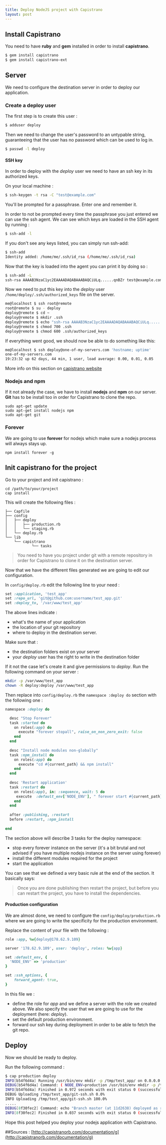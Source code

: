 ```yaml
---
title: Deploy NodeJS project with Capistrano
layout: post
---
```


## Install Capistrano

You need to have **ruby** and **gem** installed in order to install **capistrano**.

```bash
$ gem install capistrano
$ gem install capistrano-ext
```

## Server

We need to configure the destination server in order to deploy our application.

### Create a deploy user

The first step is to create this user :

```bash
$ adduser deploy
```
Then we need to change the user's password to an untypable string, guaranteeing that the user has no password which can be used to log in.

```bash
$ passwd -l deploy
```

#### SSH key

In order to deploy with the *deploy* user we need to have an ssh key in its authorized keys.

On your local machine :

```bash
$ ssh-keygen -t rsa -C "test@example.com"
```
You'll be prompted for a passphrase. Enter one and remember it.

In order to not be prompted every time the passphrase you just entered we can use the ssh agent.
We can see which keys are loaded in the SSH agent by running :

```bash
$ ssh-add -l
```

If you don't see any keys listed, you can simply run ssh-add:

```bash
$ ssh-add
Identity added: /home/me/.ssh/id_rsa (/home/me/.ssh/id_rsa)
```
Now that the key is loaded into the agent you can print it by doing so :

```bash
$ ssh-add -L
ssh-rsa AAAAB3NzaC1yc2EAAAADAQABAAABAQCiULq......qnBZr test@example.com
```

Now we need to put this key into the *deploy* user `/home/deploy/.ssh/authorized_keys` file on the server.

```bash
me@localhost $ ssh root@remote
root@remote $ su - deploy
deploy@remote $ cd ~
deploy@remote $ mkdir .ssh
deploy@remote $ echo "ssh-rsa AAAAB3NzaC1yc2EAAAADAQABAAABAQCiULq........qnBZr test@example.com" >> .ssh/authorized_keys
deploy@remote $ chmod 700 .ssh
deploy@remote $ chmod 600 .ssh/authorized_keys
```

If everything went good, we should now be able to do something like this:

```bash
me@localhost $ ssh deploy@one-of-my-servers.com 'hostname; uptime'
one-of-my-servers.com
19:23:32 up 62 days, 44 min, 1 user, load average: 0.00, 0.01, 0.05
```

More info on this section on [capistrano website](http://capistranorb.com/documentation/getting-started/authentication-and-authorisation/)

### Nodejs and npm

If it not already the case, we have to install **nodejs** and **npm** on our server.
**Git** has to be install too in order for Capistrano to clone the repo.


```
sudo apt-get update
sudo apt-get install nodejs npm
sudo apt-get git
```

### Forever

We are going to use **forever** for nodejs which make sure a nodejs process will always stays up.

```
npm install forever -g
```


## Init capistrano for the project

Go to your project and init capistrano :

```
cd /path/to/your/project
cap install
```

This will create the following files :

```
├── Capfile
├── config
│   ├── deploy
│   │   ├── production.rb
│   │   └── staging.rb
│   └── deploy.rb
└── lib
    └── capistrano
            └── tasks
```

>You need to have you project under git with a remote repository in order for Capistrano to clone it on the destination server.

Now that we have the different files generated we are going to edit our configuration.

In `config/deploy.rb` edit the following line to your need :

```ruby
set :application, 'test_app'
set :repo_url, 'git@github.com:username/test_app.git'
set :deploy_to, '/var/www/test_app'
```
The above lines indicate :

- what's the name of your application
- the location of your git repository 
- where to deploy in the destination server.

Make sure that :

- the destination folders exist on your server
- your *deploy* user has the right to write in the destination folder
 
If it not the case let's create it and give permissions to *deploy*. Run the following command on your server :

```bash
mkdir -p /var/www/test_app
chown -R deploy:deploy /var/www/test_app
```  

Then replace into `config/deploy.rb` the `namespace :deploy do` section with the following one :

```ruby
namespace :deploy do

  desc "Stop Forever"
  task :started do
    on roles(:app) do
      execute "forever stopall", raise_on_non_zero_exit: false
    end
  end
 
  desc "Install node modules non-globally"
  task :npm_install do
    on roles(:app) do
      execute "cd #{current_path} && npm install"
    end
  end
 
  desc 'Restart application'
  task :restart do
    on roles(:app), in: :sequence, wait: 5 do
	 execute  :default_env['NODE_ENV'], " forever start #{current_path}/app.js", raise_on_non_zero_exit: true
    end
  end
 
  after :publishing, :restart
  before :restart, :npm_install
 
end

```

The section above will describe 3 tasks for the deploy namespace:

- stop every forever instance on the server (it's a bit brutal and not advised if you have multiple nodejs instance on the server using forever)
- install the different modules required for the project
- start the application

You can see that we defined a very basic rule at the end of the section. It basically says:
>Once you are done publishing then restart the project, but before you can restart the project, you have to install the dependencies.



#### Production configuration
We are almost done, we need to configure the `config/deploy/production.rb` where we are going to write the specificity for the production environment.

Replace the content of your file with the following :

```ruby
role :app, %w{deploy@178.62.9.109}

server '178.62.9.109', user: 'deploy', roles: %w{app}

set :default_env, {
  'NODE_ENV' => 'production'
}

set :ssh_options, {
    forward_agent: true,
}

```

In this file we :
 
- define the role for *app* and we define a server with the role we created above. We also specify the user that we are going to use for the deployment (here: *deploy*).
- set the default production environment.
- forward our ssh key during deployment in order to be able to fetch the git repo.

## Deploy

Now we should be ready to deploy.

Run the following command :

```bash
$ cap production deploy
INFO[b54f6d4a] Running /usr/bin/env mkdir -p /tmp/test_app/ on 0.0.0.0
DEBUG[b54f6d4a] Command: ( NODE_ENV=production /usr/bin/env mkdir -p /tmp/test_app/ )
INFO[b54f6d4a] Finished in 0.972 seconds with exit status 0 (successful).
DEBUG Uploading /tmp/test_app/git-ssh.sh 0.0%
INFO Uploading /tmp/test_app/git-ssh.sh 100.0%
.....
DEBUG[8f30fec2] Command: echo "Branch master (at 11d2638) deployed as release 20140818152948 by wendannor" >> /var/www/test_app/revisions.log
INFO[8f30fec2] Finished in 0.037 seconds with exit status 0 (successful).
```

Hope this post helped you deploy your nodejs application with Capistrano.

##Sources :
[http://capistranorb.com/documentation/g](http://capistranorb.com/documentation/g)




